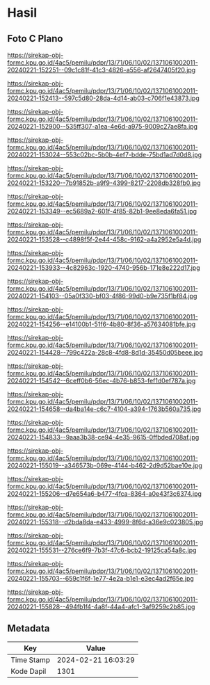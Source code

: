 # Hasil

## Foto C Plano

https://sirekap-obj-formc.kpu.go.id/4ac5/pemilu/pdpr/13/71/06/10/02/1371061002011-20240221-152251--09c1c81f-41c3-4826-a556-af2647405f20.jpg

https://sirekap-obj-formc.kpu.go.id/4ac5/pemilu/pdpr/13/71/06/10/02/1371061002011-20240221-152413--597c5d80-28da-4d14-ab03-c706f1e43873.jpg

https://sirekap-obj-formc.kpu.go.id/4ac5/pemilu/pdpr/13/71/06/10/02/1371061002011-20240221-152900--535ff307-a1ea-4e6d-a975-9009c27ae8fa.jpg

https://sirekap-obj-formc.kpu.go.id/4ac5/pemilu/pdpr/13/71/06/10/02/1371061002011-20240221-153024--553c02bc-5b0b-4ef7-bdde-75bd1ad7d0d8.jpg

https://sirekap-obj-formc.kpu.go.id/4ac5/pemilu/pdpr/13/71/06/10/02/1371061002011-20240221-153220--7b91852b-a9f9-4399-8217-2208db328fb0.jpg

https://sirekap-obj-formc.kpu.go.id/4ac5/pemilu/pdpr/13/71/06/10/02/1371061002011-20240221-153349--ec5689a2-601f-4f85-82b1-9ee8eda6fa51.jpg

https://sirekap-obj-formc.kpu.go.id/4ac5/pemilu/pdpr/13/71/06/10/02/1371061002011-20240221-153528--c4898f5f-2e44-458c-9162-a4a2952e5a4d.jpg

https://sirekap-obj-formc.kpu.go.id/4ac5/pemilu/pdpr/13/71/06/10/02/1371061002011-20240221-153933--4c82963c-1920-4740-956b-171e8e222d17.jpg

https://sirekap-obj-formc.kpu.go.id/4ac5/pemilu/pdpr/13/71/06/10/02/1371061002011-20240221-154103--05a0f330-bf03-4f86-99d0-b9e735f1bf84.jpg

https://sirekap-obj-formc.kpu.go.id/4ac5/pemilu/pdpr/13/71/06/10/02/1371061002011-20240221-154256--e14100b1-51f6-4b80-8f36-a57634081bfe.jpg

https://sirekap-obj-formc.kpu.go.id/4ac5/pemilu/pdpr/13/71/06/10/02/1371061002011-20240221-154428--799c422a-28c8-4fd8-8d1d-35450d05beee.jpg

https://sirekap-obj-formc.kpu.go.id/4ac5/pemilu/pdpr/13/71/06/10/02/1371061002011-20240221-154542--6ceff0b6-56ec-4b76-b853-fef1d0ef787a.jpg

https://sirekap-obj-formc.kpu.go.id/4ac5/pemilu/pdpr/13/71/06/10/02/1371061002011-20240221-154658--da4ba14e-c6c7-4104-a394-1763b560a735.jpg

https://sirekap-obj-formc.kpu.go.id/4ac5/pemilu/pdpr/13/71/06/10/02/1371061002011-20240221-154833--9aaa3b38-ce94-4e35-9615-0ffbded708af.jpg

https://sirekap-obj-formc.kpu.go.id/4ac5/pemilu/pdpr/13/71/06/10/02/1371061002011-20240221-155019--a346573b-069e-4144-b462-2d9d52bae10e.jpg

https://sirekap-obj-formc.kpu.go.id/4ac5/pemilu/pdpr/13/71/06/10/02/1371061002011-20240221-155206--d7e654a6-b477-4fca-8364-a0e43f3c6374.jpg

https://sirekap-obj-formc.kpu.go.id/4ac5/pemilu/pdpr/13/71/06/10/02/1371061002011-20240221-155318--d2bda8da-e433-4999-8f6d-a36e9c023805.jpg

https://sirekap-obj-formc.kpu.go.id/4ac5/pemilu/pdpr/13/71/06/10/02/1371061002011-20240221-155531--276ce6f9-7b3f-47c6-bcb2-19125ca54a8c.jpg

https://sirekap-obj-formc.kpu.go.id/4ac5/pemilu/pdpr/13/71/06/10/02/1371061002011-20240221-155703--659c1f6f-1e77-4e2a-b1e1-e3ec4ad2f65e.jpg

https://sirekap-obj-formc.kpu.go.id/4ac5/pemilu/pdpr/13/71/06/10/02/1371061002011-20240221-155828--494fb1f4-4a8f-44a4-afc1-3af9259c2b85.jpg


## Metadata

| Key        | Value               |
| ---------- | ------------------- |
| Time Stamp | 2024-02-21 16:03:29 |
| Kode Dapil | 1301                |



